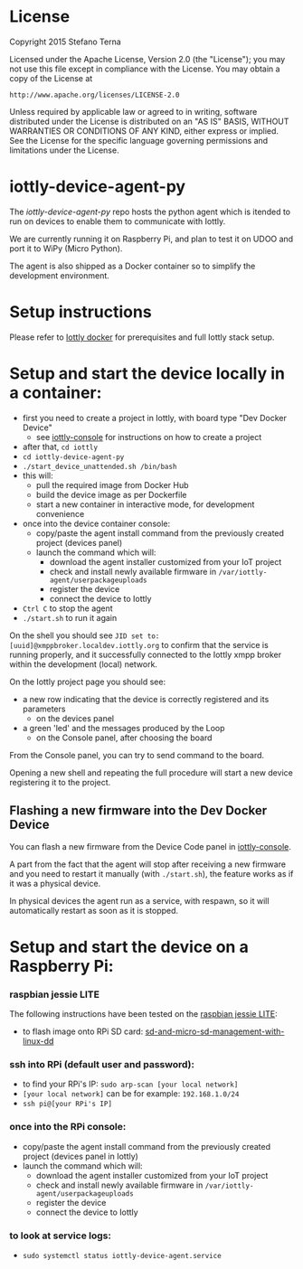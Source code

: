 # License

Copyright 2015 Stefano Terna

Licensed under the Apache License, Version 2.0 (the "License");
you may not use this file except in compliance with the License.
You may obtain a copy of the License at

    http://www.apache.org/licenses/LICENSE-2.0

Unless required by applicable law or agreed to in writing, software
distributed under the License is distributed on an "AS IS" BASIS,
WITHOUT WARRANTIES OR CONDITIONS OF ANY KIND, either express or implied.
See the License for the specific language governing permissions and
limitations under the License.

# iottly-device-agent-py
The *iottly-device-agent-py* repo hosts the python agent which is itended to run on devices to enable them to communicate with Iottly.


We are currently running it on Raspberry Pi, and plan to test it on UDOO and port it to WiPy (Micro Python).

The agent is also shipped as a Docker container so to simplify the development environment.

# Setup instructions

Please refer to [Iottly docker](https://github.com/iottly/iottly-docker) for prerequisites and full Iottly stack setup.

# Setup and start the device locally in a container:
- first you need to create a project in Iottly, with board type "Dev Docker Device"
  - see [iottly-console](https://github.com/iottly/iottly-console/blob/master/README.md#iottly-usage) for instructions on how to create a project
- after that, `cd iottly`
- `cd iottly-device-agent-py`
- `./start_device_unattended.sh /bin/bash`
- this will:
  - pull the required image from Docker Hub
  - build the device image as per Dockerfile
  - start a new container in interactive mode, for development convenience
- once into the device container console:
  - copy/paste the agent install command from the previously created project (devices panel) 
  - launch the command which will:
    - download the agent installer customized from your IoT project
    - check and install newly available firmware in `/var/iottly-agent/userpackageuploads`
    - register the device
    - connect the device to Iottly
- `Ctrl C` to stop the agent
- `./start.sh` to run it again

On the shell you should see `JID set to: [uuid]@xmppbroker.localdev.iottly.org` to confirm that the service is running properly, and it successfully connected to the Iottly xmpp broker within the development (local) network.

On the Iottly project page you should see:
- a new row indicating that the device is correctly registered and its parameters
  - on the devices panel 
- a green 'led' and the messages produced by the Loop
  - on the Console panel, after choosing the board

From the Console panel, you can try to send command to the board.

Opening a new shell and repeating the full procedure will start a new device registering it to the project.

## Flashing a new firmware into the Dev Docker Device
You can flash a new firmware from the Device Code panel in [iottly-console](https://github.com/iottly/iottly-console/blob/master/README.md#iottly-usage).

A part from the fact that the agent will stop after receiving a new firmware and you need to restart it manually (with `./start.sh`), the feature works as if it was a physical device.

In physical devices the agent run as a service, with respawn, so it will automatically restart as soon as it is stopped.


# Setup and start the device on a Raspberry Pi:

### raspbian jessie LITE
The following instructions have been tested on the [raspbian jessie LITE](https://downloads.raspberrypi.org/raspbian_lite_latest):   
  - to flash image onto RPi SD card: [sd-and-micro-sd-management-with-linux-dd](http://tomorrowdata.io/2015/10/24/sd-and-micro-sd-management-with-linux-dd/)

### ssh into RPi (default user and password):
  - to find your RPi's IP: `sudo arp-scan [your local network]`
  - `[your local network]` can be for example: `192.168.1.0/24`
  - `ssh pi@[your RPi's IP]`

### once into the RPi console:
  - copy/paste the agent install command from the previously created project (devices panel in Iottly) 
  - launch the command which will:
    - download the agent installer customized from your IoT project
    - check and install newly available firmware in `/var/iottly-agent/userpackageuploads`
    - register the device
    - connect the device to Iottly

### to look at service logs: 
  - `sudo systemctl status iottly-device-agent.service`
